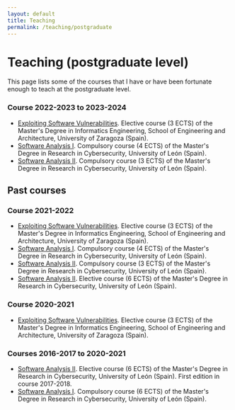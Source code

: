 ```yaml
---
layout: default
title: Teaching
permalink: /teaching/postgraduate
---
```


# Teaching (postgraduate level)

This page lists some of the courses that I have or have been fortunate enough to teach at the postgraduate level. 

### Course 2022-2023 to 2023-2024

* [Exploiting Software Vulnerabilities](https://webdiis.unizar.es/~ricardo/esv-62240/). Elective course (3 ECTS) of the Master's Degree in Informatics Engineering, School of Engineering and Architecture, University of Zaragoza (Spain).
* [Software Analysis I](https://agora.unileon.es/course/view.php?id=3091). Compulsory course (4 ECTS) of the Master's Degree in Research in Cybersecurity, University of León (Spain).
* [Software Analysis II](https://agora.unileon.es/course/view.php?id=3123). Compulsory course (3 ECTS) of the Master's Degree in Research in Cybersecurity, University of León (Spain).

## Past courses

### Course 2021-2022

* [Exploiting Software Vulnerabilities](https://webdiis.unizar.es/~ricardo/esv-62240/). Elective course (3 ECTS) of the Master's Degree in Informatics Engineering, School of Engineering and Architecture, University of Zaragoza (Spain).
* [Software Analysis I](https://agora.unileon.es/course/view.php?id=XXX). Compulsory course (4 ECTS) of the Master's Degree in Research in Cybersecurity, University of León (Spain).
* [Software Analysis II](https://agora.unileon.es/course/view.php?id=XXX). Compulsory course (3 ECTS) of the Master's Degree in Research in Cybersecurity, University of León (Spain).
* [Software Analysis II](https://agora.unileon.es/course/view.php?id=XXX). Elective course (6 ECTS) of the Master's Degree in Research in Cybersecurity, University of León (Spain).

### Course 2020-2021

* [Exploiting Software Vulnerabilities](https://webdiis.unizar.es/~ricardo/esv-62240/2020-2021/). Elective course (3 ECTS) of the Master's Degree in Informatics Engineering, School of Engineering and Architecture, University of Zaragoza (Spain).

### Courses 2016-2017 to 2020-2021

* [Software Analysis II](https://agora.unileon.es/course/view.php?id=2962). Elective course (6 ECTS) of the Master's Degree in Research in Cybersecurity, University of León (Spain). First edition in course 2017-2018.
* [Software Analysis I](https://agora.unileon.es/course/view.php?id=2950). Compulsory course (6 ECTS) of the Master's Degree in Research in Cybersecurity, University of León (Spain).
